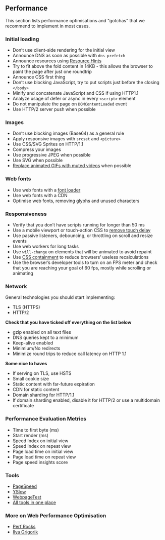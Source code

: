 ## Performance
This section lists performance optimisations and "gotchas" that we recommend to implement in most cases.

### Initial loading

* Don’t use client-side rendering for the initial view
* Announce DNS as soon as possible with `dns-prefetch`
* Announce resources using [Resource Hints](https://www.w3.org/TR/resource-hints/)
* Try to fit above the fold content in 14KB - this allows the browser to paint the page after just one roundtrip
* Announce CSS first thing
* Don’t use blocking JavaScript, try to put scripts just before the closing `</body>`
* Minify and concatenate JavaScript and CSS if using HTTP1.1
* Analyze usage of defer or async in every `<script>` element
* Do not manipulate the page on `DOMContentLoaded` event
* Use HTTP/2 server push when possible

### Images

* Don’t use blocking images (Base64) as a general rule
* Apply responsive images with `srcset` and `<picture>`
* Use CSS/SVG Sprites on HTTP/1.1
* Compress your images
* Use progressive JPEG when possible
* Use SVG when possible
* [Replace animated GIFs with muted videos](http://rigor.com/blog/2015/12/optimizing-animated-gifs-with-html5-video) when possible


### Web fonts

* Use web fonts with a [font loader](https://github.com/typekit/webfontloader)
* Use web fonts with a CDN
* Optimise web fonts, removing glyphs and unused characters


### Responsiveness

* Verify that you don’t have scripts running for longer than 50 ms
* Use a mobile viewport or touch-action CSS to [remove touch delay](https://developers.google.com/web/updates/2013/12/300ms-tap-delay-gone-away)
* Use passive listeners, debouncing, or throttling on scroll and resize events
* Use web workers for long tasks
* Use `will-change` on elements that will be animated to avoid repaint
* Use [CSS containment](https://developers.google.com/web/updates/2016/06/css-containment) to reduce browsers’ useless recalculations
* Use the browser’s developer tools to turn on an FPS meter and check that you are reaching your goal of 60 fps, mostly while scrolling or animating


### Network

General technologies you should start implementing:

* TLS (HTTPS)
* HTTP/2

**Check that you have ticked off everything on the list below**

* gzip enabled on all text files
* DNS queries kept to a minimum
* Keep-alive enabled
* Minimium/No redirects
* Minimize round trips to reduce call latency on HTTP 1.1

**Some nice to haves**

* If serving on TLS, use HSTS
* Small cookie size
* Static content with far-future expiration
* CDN for static content
* Domain sharding for HTTP/1.1
* If domain sharding enabled, disable it for HTTP/2 or use a multidomain certificate

### Performance Evaluation Metrics ###

* Time to first byte (ms)
* Start render (ms)
* Speed Index on initial view
* Speed Index on repeat view
* Page load time on initial view
* Page load time on repeat view
* Page speed insights score


### Tools ###
* [PageSpeed](https://developers.google.com/speed/pagespeed/)
* [YSlow](http://yslow.org/)
* [WebpageTest](https://www.webpagetest.org/)
* [All tools in one place](http://perf.rocks/tools/)

### More on Web Performance Optimisation ###
* [Perf Rocks](http://perf.rocks)
* [Ilya Grigorik](https://www.igvita.com/)
